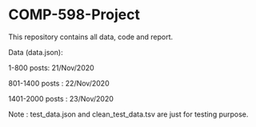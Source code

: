 # COMP-598-Project
This repository contains all data, code and report.

Data (data.json):

1-800 posts:  21/Nov/2020

801-1400 posts : 22/Nov/2020

1401-2000 posts : 23/Nov/2020

Note : test_data.json and clean_test_data.tsv are just for testing purpose.
